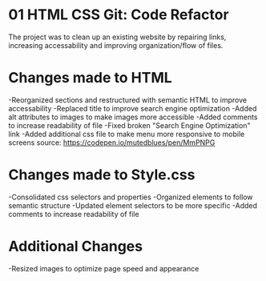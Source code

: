 # 01 HTML CSS Git: Code Refactor

The project was to clean up an existing website by repairing links, increasing accessability and improving organization/flow of files. 

# Changes made to HTML

-Reorganized sections and restructured with semantic HTML to improve accessability
-Replaced title to improve search engine optimization
-Added alt attributes to images to make images more accessible
-Added comments to increase readability of file
-Fixed broken "Search Engine Optimization" link
-Added additional css file to make menu more responsive to mobile screens
source: https://codepen.io/mutedblues/pen/MmPNPG

# Changes made to Style.css

-Consolidated css selectors and properties
-Organized elements to follow semantic structure
-Updated element selectors to be more specific
-Added comments to increase readability of file

# Additional Changes
-Resized images to optimize page speed and appearance